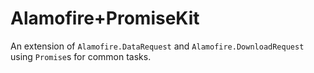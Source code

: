 
# Alamofire+PromiseKit

An extension of `Alamofire.DataRequest` and `Alamofire.DownloadRequest` using `Promise`s for common tasks.
